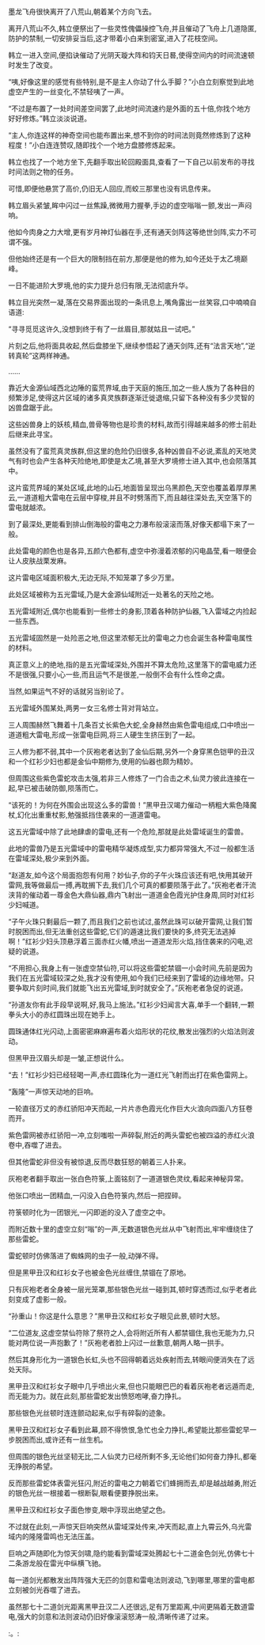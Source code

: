 
墨龙飞舟很快离开了八荒山,朝着某个方向飞去。

离开八荒山不久,韩立便祭出了一些灵性傀儡操控飞舟,并且催动了飞舟上几道隐匿,防护的禁制,一切安排妥当后,这才带着小白来到密室,进入了花枝空间。

韩立一进入空间,便掐诀催动了光阴天璇大阵和钧天日晷,使得空间内的时间流速顿时发生了改变。

“咦,好像这里的感觉有些特别,是不是主人你动了什么手脚？”小白立刻察觉到此地虚空产生的一丝变化,不禁轻咦了一声。

“不过是布置了一处时间差空间罢了,此地时间流速约是外面的五十倍,你找个地方好好修炼。”韩立淡淡说道。

“主人,你连这样的神奇空间也能布置出来,想不到你的时间法则竟然修炼到了这种程度！”小白连连赞叹,随即找个一个地方盘膝修炼起来。

韩立也找了一个地方坐下,先翻手取出轮回殿面具,查看了一下自己以前发布的寻找时间法则之物的任务。

可惜,即便他悬赏了高价,仍旧无人回应,而蛟三那里也没有讯息传来。

韩立眉头紧皱,眸中闪过一丝焦躁,微微用力握拳,手边的虚空嗡嗡一颤,发出一声闷响。

他如今肉身之力大增,更有岁月神灯仙器在手,还有通天剑阵这等绝世剑阵,实力不可谓不强。

但他始终还是有一个巨大的限制挡在前方,那便是他的修为,如今还处于太乙境巅峰。

一日不能进阶大罗境,他的实力提升总归有限,无法彻底升华。

韩立目光突然一凝,落在交易界面出现的一条讯息上,嘴角露出一丝笑容,口中喃喃自语道:

“寻寻觅觅这许久,没想到终于有了一丝眉目,那就姑且一试吧。”

片刻之后,他将面具收起,然后盘膝坐下,继续参悟起了通天剑阵,还有“法言天地”,“逆转真轮”这两样神通。

……

靠近大金源仙域西北边陲的蛮荒界域,由于天庭的施压,加之一些人族为了各种目的频繁涉足,使得这片区域的诸多真灵族群逐渐迁徙退缩,只留下各种没有多少灵智的凶兽盘踞于此。

这些凶兽身上的妖核,精血,兽骨等物也是珍贵的材料,故而引得越来越多的修士前赴后继来此寻宝。

虽然没有了蛮荒真灵族群,但这里的危险仍旧很多,各种凶兽自不必说,紊乱的天地灵气有时也会产生各种天险绝地,即使是太乙境,甚至大罗境修士进入其中,也会陨落其中。

这片蛮荒界域的某处区域,此地的山石,地面皆呈现出乌黑颜色,天空也覆盖着厚厚黑云,一道道粗大雷电在云层中穿梭,并且不时劈落而下,而且越往深处去,天空落下的雷电就越浓。

到了最深处,更能看到排山倒海般的雷电之力瀑布般滚滚而落,好像天都塌下来了一般。

此处雷电的颜色也是各异,五颜六色都有,虚空中弥漫着浓郁的闪电晶莹,看一眼便会让人皮肤战栗发麻。

这片雷电区域面积极大,无边无际,不知笼罩了多少万里。

此处区域被称为五光雷域,乃是大金源仙域附近一处著名的天险之地。

五光雷域附近,偶尔也能看到一些修士的身影,顶着各种防护仙器,飞入雷域之内捡起一些东西。

五光雷域固然是一处险恶之地,但这里浓郁无比的雷电之力也会诞生各种雷电属性的材料。

真正意义上的绝地,指的是五光雷域深处,外围并不算太危险,这里落下的雷电威力还不是很强,只要小心一些,而且运气不是很差,一般倒不会有什么性命之虞。

当然,如果运气不好的话就另当别论了。

五光雷域外围某处,两男一女三名修士背对背站立。

三人周围赫然飞舞着十几条百丈长紫色大蛇,全身赫然由紫色雷电组成,口中喷出一道道粗大雷电,形成一张雷电巨网,将三人硬生生挤压到了一起。

三人修为都不弱,其中一个灰袍老者达到了金仙后期,另外一个身穿黑色铠甲的丑汉和一个红衫少妇也都是金仙中期修为,使用的仙器也颇为精妙。

但周围这些紫色雷蛇攻击太强,若非三人修炼了一门合击之术,仙灵力彼此连接在一起,早已被击破防御,陨落而亡。

“该死的！为何在外围会出现这么多的雷兽！”黑甲丑汉竭力催动一柄粗大紫色降魔杖,幻化出重重杖影,勉强抵挡住袭来的一道道雷电。

这五光雷域中除了此地肆虐的雷电,还有一个危险,那就是此处雷域诞生的雷兽。

此地的雷兽乃是五光雷域中的雷电精华凝炼成型,实力都异常强大,不过一般都生活在雷域深处,极少来到外面。

“赵道友,如今这个局面抱怨有何用？妙仙子,你的子午火珠应该还有吧,快用其破开雷网,我等做最后一搏,再耽搁下去,我们几个可真的都要陨落于此了。”灰袍老者汗流浃背的催动着一尊金色大鼎仙器,鼎内飞射出一道道金色霞光护住身周,同时对红衫少妇喊道。

“子午火珠只剩最后一颗了,而且我们之前也试过,虽然此珠可以破开雷网,让我们暂时脱困而出,但无法重创这些雷蛇,它们的遁速比我们要快的多,终究无法逃掉啊！”红衫少妇头顶悬浮着三面赤红火幡,喷出一道道龙形火焰,挡住袭来的闪电,迟疑的说道。

“不用担心,我身上有一张虚空禁仙符,可以将这些雷蛇禁锢一小会时间,先前是因为我们在五光雷域较深之处,我才没有使用,如今我们已经来到了雷域的边缘地带。只要争取片刻时间,我们就能飞出五光雷域,到时就安全了。”灰袍老者急促的说道。

“孙道友你有此手段早说啊,好,我马上施法。”红衫少妇闻言大喜,单手一个翻转,一颗拳头大小的赤红圆珠出现在她手上。

圆珠通体红光闪动,上面密密麻麻遍布着火焰形状的花纹,散发出强烈的火焰法则波动。

但黑甲丑汉眉头却是一皱,正想说什么。

“去！”红衫少妇已经轻喝一声,赤红圆珠化为一道红光飞射而出打在紫色雷网上。

“轰隆”一声惊天动地的巨响。

一轮直径万丈的赤红骄阳冲天而起,一片片赤色霞光化作巨大火浪向四面八方狂卷而开。

紫色雷网被赤红骄阳一冲,立刻嗤啦一声碎裂,附近的两头雷蛇也被四溢的赤红火浪卷中,吞噬了进去。

但其他雷蛇非但没有被惊退,反而尽数狂怒的朝着三人扑来。

灰袍老者翻手取出一张白色符箓,上面铭刻了一道道银色灵纹,看起来神秘异常。

他张口喷出一团精血,一闪没入白色符箓内,然后一把捏碎。

符箓顿时化为一团银光,一闪即逝的没入了虚空之中。

而附近数十里的虚空立刻“嗡”的一声,无数道银色光丝从中飞射而出,牢牢缠绕住了那些雷蛇。

雷蛇顿时仿佛落进了蜘蛛网的虫子一般,动弹不得。

但是黑甲丑汉和红衫女子也被金色光丝缠住,禁锢在了原地。

只有灰袍老者全身被一层光笼罩,那些银色光丝一碰到其,顿时穿透而过,似乎老者此刻变成了虚影一般。

“孙重山！你这是什么意思？”黑甲丑汉和红衫女子眼见此景,顿时大怒。

“二位道友,这虚空禁仙符除了祭符之人,会将附近所有人都禁锢住,我也无能为力,只能对两位说一声抱歉了！”灰袍老者脸上闪过一丝歉意,朝两人略一拱手。

然后其身形化为一道银色长虹,头也不回得朝着远处疾射而去,转眼间便消失在了远处天际。

黑甲丑汉和红衫女子眼中几乎喷出火来,但也只能眼巴巴的看着灰袍老者远遁而走,而无能为力。就在此刻,那些雷蛇发出愤怒咆哮,奋力挣扎。

那些银色光丝顿时连连颤动起来,似乎有碎裂的迹象。

黑甲丑汉和红衫女子看到此幕,顾不得愤恨,急忙也全力挣扎,希望能比那些雷蛇早一步脱困而出,或许还有一丝生机。

但周围的银色光丝坚韧无比,二人仙灵力已经所剩不多,无论他们如何奋力挣扎,都毫无挣脱的希望。

反而那些雷蛇体表雷光狂闪,附近的雷电之力朝着它们蜂拥而去,却是越战越勇,附近的银色光丝一根接着一根断裂,眼看便要挣脱出来。

黑甲丑汉和红衫女子面色惨变,眼中浮现出绝望之色。

不过就在此刻,一声惊天巨响突然从雷域深处传来,冲天而起,直上九霄云外,乌光雷域内的隆隆雷鸣也无法压盖。

巨响之声随即化为惊天剑啸,隐约能看到雷域深处腾起七十二道金色剑光,仿佛七十二条游龙般在雷光中纵横飞驰。

每一道剑光都散发出阵阵强大无匹的剑意和雷电法则波动,飞到哪里,哪里的雷电都立刻被剑光吞噬了进去。

虽然那七十二道剑光距离黑甲丑汉二人还很远,足有万里距离,中间更隔着无数道雷电,强大的剑意和法则波动仍旧好像滚滚怒涛一般,清晰传递了过来。

:。: